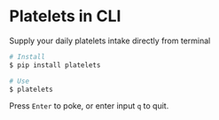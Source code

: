 # Platelets in CLI

Supply your daily platelets intake directly from terminal

```bash
# Install
$ pip install platelets

# Use
$ platelets
```

Press `Enter` to poke, or enter input `q` to quit.
